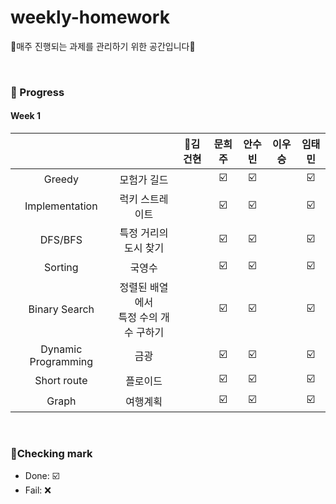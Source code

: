 # weekly-homework
🍒매주 진행되는 과제를 관리하기 위한 공간입니다🍒

<br>


### 🍒 Progress

#### Week 1
|              |             | 👑김건현    | 문희주        | 안수빈       | 이우승       | 임태민        |
| :------:  | :------: |  :-------: |  :-------: | :-------:  | :-------:  | :-------:  |
| Greedy               | 모험가 길드                          |              |             ☑️ |          ☑️ |              |         ☑️ |
| Implementation       | 럭키 스트레이트                      |              |             ☑️ |          ☑️ |              |         ☑️ |
| DFS/BFS              | 특정 거리의 도시 찾기                |              |             ☑️ |          ☑️ |              |         ☑️ |
| Sorting              | 국영수                              |              |             ☑️ |          ☑️ |              |         ☑️ |
| Binary Search        | 정렬된 배열에서 <br>특정 수의 개수 구하기        |              |             ☑️ |          ☑️ |              |         ☑️ |
| Dynamic Programming  | 금광                                |              |             ☑️ |          ☑️ |              |         ☑️ |
| Short route          | 플로이드                            |              |            ☑️ |          ☑️ |              |     ☑️     |
| Graph                | 여행계획                            |              |             ☑️ |          ☑️ |              |      ☑️    |



<br>

### 🍒Checking mark
* Done: ☑️ <br>
* Fail: ❌ <br>
